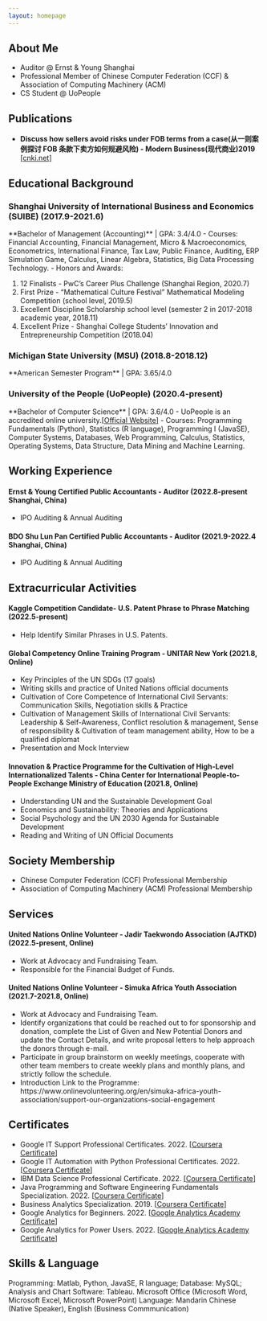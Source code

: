 ```yaml
---
layout: homepage
---
```


## About Me

- Auditor @ Ernst & Young Shanghai
- Professional Member of Chinese Computer Federation (CCF) & Association of Computing Machinery (ACM)
- CS Student @ UoPeople


<!---暂未更新
## Research Interests

- **Computer Vision:** image recognition, image generation, video captioning
- **Machine Learning:** meta-learning, incremental learning, transfer learning
--->


<!---暂未更新
## News

- **[Feb. 2020]** Our paper about incremental learning is accepted to CVPR 2020.
- **[Feb. 2020]** We will host the ACM Multimedia Asia 2020 conference in Singapore!
- **[Sept. 2019]** Our paper about few-shot learning is accepted to NeurIPS 2019.
- **[Mar. 2019]** Our paper about few-shot learning is accepted to CVPR 2019.
--->


## Publications

- **Discuss how sellers avoid risks under FOB terms from a case(从一则案例探讨 FOB 条款下卖方如何规避风险) - Modern Business(现代商业)2019** <a href="https://kns.cnki.net/kcms/detail/detail.aspx?dbcode=CJFD&dbname=CJFDLAST2019&filename=XDBY201926012&uniplatform=NZKPT&v=onV58q2y0mP8YBB5X0k6qRiz6dBxJ9kBeRmzQoN8s3V4Cc1PqKLWPw9oSL3UfNsK" target="_blank">[cnki.net]</a>

<!---模板格式很好看 保留下来了
- **Mnemonics Training: Multi-Class Incremental Learning without Forgetting**
  <br>
  **Yaoyao Liu**, Yuting Su, An-An Liu, Bernt Schiele, Qianru Sun
  <br>
  IEEE Conference on Computer Vision and Pattern Recognition. **CVPR 2020**.
  <br>
  [[PDF](https://arxiv.org/pdf/2002.10211.pdf)] [[Code](https://github.com/yaoyao-liu/mnemonics)] <strong><i style="color:#e74d3c">Oral Presentation</i></strong>
--->

## Educational Background
<h3>Shanghai University of International Business and Economics (SUIBE) (2017.9-2021.6)</h3>
**Bachelor of Management (Accounting)** | GPA: 3.4/4.0
-	Courses: Financial Accounting, Financial Management, Micro & Macroeconomics, Econometrics, International Finance, Tax Law, Public Finance, Auditing, ERP Simulation Game, Calculus, Linear Algebra, Statistics, Big Data Processing Technology.
- Honors and Awards:
<ol><li>12 Finalists - PwC’s Career Plus Challenge (Shanghai Region, 2020.7)</li>
    <li>First Prize - “Mathematical Culture Festival” Mathematical Modeling Competition (school level, 2019.5)</li>
    <li>Excellent Discipline Scholarship school level (semester 2 in 2017-2018 academic year, 2018.11)</li>
    <li>Excellent Prize - Shanghai College Students’ Innovation and Entrepreneurship Competition (2018.04)</li>
</ol>


<h3>Michigan State University (MSU) (2018.8-2018.12)</h3>
**American Semester Program** | GPA: 3.65/4.0


<h3>University of the People (UoPeople) (2020.4-present)</h3>
**Bachelor of Computer Science** | GPA: 3.6/4.0
- UoPeople is an accredited online university.<a href="www.uopeople.edu">[<u>Official Website</u>]</a>
- Courses: Programming Fundamentals (Python), Statistics (R language), Programming I (JavaSE), Computer Systems, Databases, Web Programming, Calculus, Statistics, Operating Systems, Data Structure, Data Mining and Machine Learning.


## Working Experience
<h4>Ernst & Young Certified Public Accountants - Auditor (2022.8-present Shanghai, China)</h4>
<ul>
<li>IPO Auditing & Annual Auditing</li>
</ul>


<h4>BDO Shu Lun Pan Certified Public Accountants - Auditor (2021.9-2022.4 Shanghai, China)</h4>
<ul>
<li>IPO Auditing & Annual Auditing</li>
</ul>


## Extracurricular Activities
<h4>Kaggle Competition Candidate- U.S. Patent Phrase to Phrase Matching (2022.5-present)</h4>
<ul>
<li>Help Identify Similar Phrases in U.S. Patents.</li>
</ul>

<h4>Global Competency Online Training Program - UNITAR New York (2021.8, Online)</h4>
<ul>
<li>Key Principles of the UN SDGs (17 goals)</li>
<li>Writing skills and practice of United Nations official documents</li>
<li>Cultivation of Core Competence of International Civil Servants: Communication Skills, Negotiation skills & Practice</li>
<li>Cultivation of Management Skills of International Civil Servants: Leadership & Self-Awareness, Conflict resolution & management, Sense of responsibility & Cultivation of team management ability, How to be a qualified diplomat</li>
<li>Presentation and Mock Interview</li>
</ul>


<h4>Innovation & Practice Programme for the Cultivation of High-Level Internationalized Talents - China Center for International People-to-People Exchange Ministry of Education (2021.8, Online)</h4>
<ul>
<li>Understanding UN and the Sustainable Development Goal</li>
<li>Economics and Sustainability: Theories and Applications</li>
<li>Social Psychology and the UN 2030 Agenda for Sustainable Development</li>
<li>Reading and Writing of UN Official Documents</li>
</ul>

## Society Membership
<ul>
<li>Chinese Computer Federation (CCF) Professional Membership</li>
<li>Association of Computing Machinery (ACM) Professional Membership</li>
</ul>

## Services

<h4>United Nations Online Volunteer - Jadir Taekwondo Association (AJTKD) (2022.5-present, Online)</h4>
<ul>
<li>Work at Advocacy and Fundraising Team.</li>
<li>Responsible for the Financial Budget of Funds.</li>
</ul>


<h4>United Nations Online Volunteer - Simuka Africa Youth Association (2021.7-2021.8, Online)</h4>
<ul>
<li>Work at Advocacy and Fundraising Team.</li>
<li>Identify organizations that could be reached out to for sponsorship and donation, complete the List of Given and New Potential Donors and update the Contact Details, and write proposal letters to help approach the donors through e-mail.</li>
<li>Participate in group brainstorm on weekly meetings, cooperate with other team members to create weekly plans and monthly plans, and strictly follow the schedule.</li>
<li>Introduction Link to the Programme: https://www.onlinevolunteering.org/en/simuka-africa-youth-association/support-our-organizations-social-engagement</li>
</ul> 

## Certificates

- Google IT Support Professional Certificates. 2022. <a href="https://coursera.org/share/a32f2cf3910affeb610430b2926d7c03" target="_blank">[<u>Coursera Certificate</u>]</a>
- Google IT Automation with Python Professional Certificates. 2022. <a href="https://coursera.org/share/f52a1a2ad573686ae82aa5c22d85b6bb" target="_blank">[<u>Coursera Certificate</u>]</a>
- IBM Data Science Professional Certificate. 2022. <a href="https://coursera.org/share/d2a3c666e42c53821372f67029d70d88" target="_blank">[<u>Coursera Certificate</u>]</a>
- Java Programming and Software Engineering Fundamentals Specialization. 2022. <a href="https://coursera.org/share/c3c25a5eb3745779a028b5204d5cd13c" target="_blank">[<u>Coursera Certificate</u>]</a>
- Business Analytics Specialization. 2019. <a href="https://coursera.org/share/153614bbec63b0d5ad74b6a170abead0" target="_blank">[<u>Coursera Certificate</u>]</a>
- Google Analytics for Beginners. 2022. <a href="https://analytics.google.com/analytics/academy/certificate/h5G1QGTATIWsvOly9ex_KQ" target="_blank">[<u>Google Analytics Academy Certificate</u>]</a>
- Google Analytics for Power Users. 2022. <a href="https://analytics.google.com/analytics/academy/certificate/KCcy03yxTdOVTtVUDxXYQQ" target="_blank">[<u>Google Analytics Academy Certificate</u>]</a>


## Skills & Language
Programming: Matlab, Python, JavaSE, R language; Database: MySQL; Analysis and Chart Software: Tableau.
Microsoft Office (Microsoft Word, Microsoft Excel, Microsoft PowerPoint)
Language: Mandarin Chinese (Native Speaker), English (Business Commmunication)


